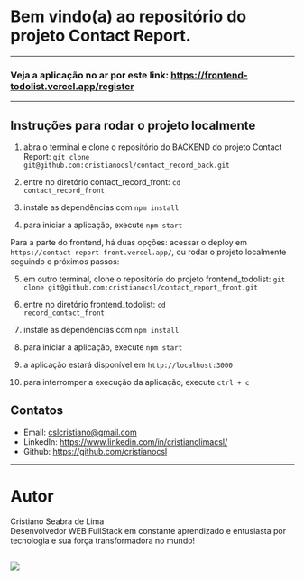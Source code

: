 # Bem vindo(a) ao repositório do projeto Contact Report.

------------
### Veja a aplicação no ar por este link: https://frontend-todolist.vercel.app/register
------------

## Instruções para rodar o projeto localmente

1. abra o terminal e clone o repositório do BACKEND do projeto Contact Report:
`git clone git@github.com:cristianocsl/contact_record_back.git`

2. entre no diretório contact_record_front:
<code>cd contact_record_front</code>

3. instale as dependências com <code>npm install</code>

4. para iniciar a aplicação, execute <code>npm start</code>

Para a parte do frontend, há duas opções: acessar o deploy em `https://contact-report-front.vercel.app/`, ou rodar o projeto localmente seguindo o próximos passos:

5. em outro terminal, clone o repositório do projeto frontend_todolist:
`git clone git@github.com:cristianocsl/contact_report_front.git`

6. entre no diretório frontend_todolist:
<code>cd record_contact_front</code>

7. instale as dependências com <code>npm install</code>

8. para iniciar a aplicação, execute <code>npm start</code>

9. a aplicação estará disponível em `http://localhost:3000`

10. para interromper a execução da aplicação, execute `ctrl + c`

## Contatos

- Email: cslcristiano@gmail.com
- LinkedIn: https://www.linkedin.com/in/cristianolimacsl/
- Github: https://github.com/cristianocsl

---

# Autor

  Cristiano Seabra de Lima
<br />
  Desenvolvedor WEB FullStack em constante aprendizado e entusiasta por tecnologia e sua força transformadora no mundo!

  <a href="https://www.linkedin.com/in/cristianolimacsl/" target="_blank"><img src="https://img.shields.io/badge/-LinkedIn-%230077B5?style=for-the-badge&logo=linkedin&logoColor=white" target="_blank"></a>
---



